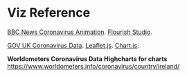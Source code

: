 # Viz Reference

[BBC News Coronavirus Animation](https://www.bbc.com/news/world-latin-america-52701524). 
[Flourish Studio](https://flourish.studio/). 

[GOV UK Coronavirus Data](https://coronavirus.data.gov.uk/). 
[Leaflet.js](https://leafletjs.com/). 
[Chart.js](https://www.chartjs.org/). 




**Worldometers Coronavirus Data**
**Highcharts for charts**
https://www.worldometers.info/coronavirus/country/ireland/
